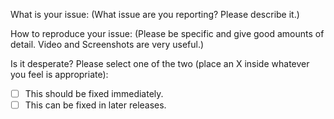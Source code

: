 What is your issue:
(What issue are you reporting? Please describe it.)

How to reproduce your issue:
(Please be specific and give good amounts of detail. Video and Screenshots are very useful.)

Is it desperate?
Please select one of the two (place an X inside whatever you feel is appropriate):
- [ ] This should be fixed immediately.
- [ ] This can be fixed in later releases.
